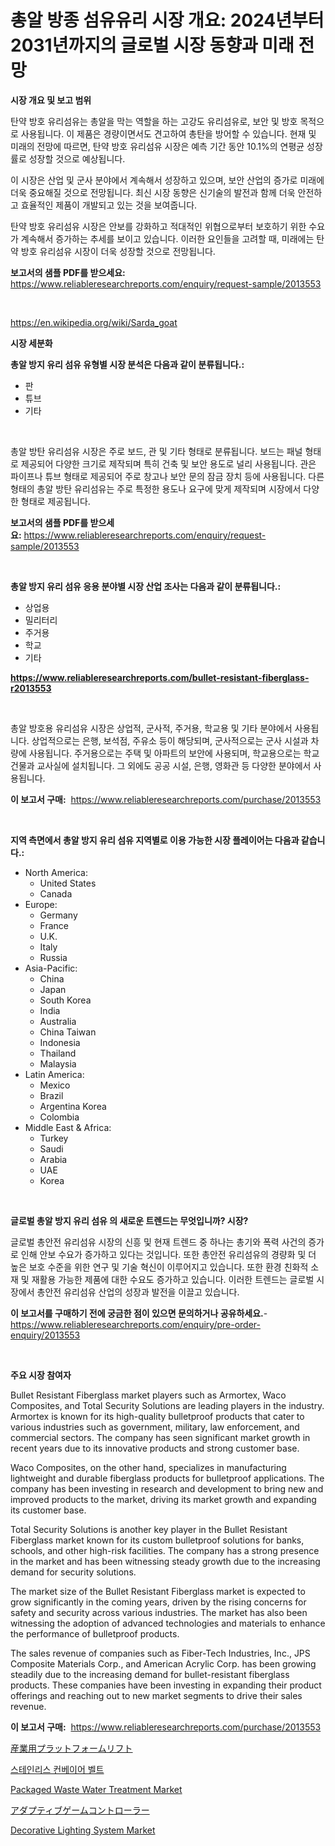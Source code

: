 <p><h1>총알 방종 섬유유리 시장 개요: 2024년부터 2031년까지의 글로벌 시장 동향과 미래 전망</h1></p><p><strong>시장 개요 및 보고 범위</strong></p>
<p><p>탄약 방호 유리섬유는 총알을 막는 역할을 하는 고강도 유리섬유로, 보안 및 방호 목적으로 사용됩니다. 이 제품은 경량이면서도 견고하여 총탄을 방어할 수 있습니다. 현재 및 미래의 전망에 따르면, 탄약 방호 유리섬유 시장은 예측 기간 동안 10.1%의 연평균 성장률로 성장할 것으로 예상됩니다. </p><p>이 시장은 산업 및 군사 분야에서 계속해서 성장하고 있으며, 보안 산업의 증가로 미래에 더욱 중요해질 것으로 전망됩니다. 최신 시장 동향은 신기술의 발전과 함께 더욱 안전하고 효율적인 제품이 개발되고 있는 것을 보여줍니다. </p><p>탄약 방호 유리섬유 시장은 안보를 강화하고 적대적인 위협으로부터 보호하기 위한 수요가 계속해서 증가하는 추세를 보이고 있습니다. 이러한 요인들을 고려할 때, 미래에는 탄약 방호 유리섬유 시장이 더욱 성장할 것으로 전망됩니다.</p></p>
<p><strong>보고서의 샘플 PDF를 받으세요:</strong> <a href="https://www.reliableresearchreports.com/enquiry/request-sample/2013553">https://www.reliableresearchreports.com/enquiry/request-sample/2013553</a></p>
<p>&nbsp;</p>
<p><a href="https://en.wikipedia.org/wiki/Sarda_goat">https://en.wikipedia.org/wiki/Sarda_goat</a></p>
<p><strong>시장 세분화</strong></p>
<p><strong>총알 방지 유리 섬유 유형별 시장 분석은 다음과 같이 분류됩니다.:</strong></p>
<p><ul><li>판</li><li>튜브</li><li>기타</li></ul></p>
<p>&nbsp;</p>
<p><p>총알 방탄 유리섬유 시장은 주로 보드, 관 및 기타 형태로 분류됩니다. 보드는 패널 형태로 제공되어 다양한 크기로 제작되며 특히 건축 및 보안 용도로 널리 사용됩니다. 관은 파이프나 튜브 형태로 제공되어 주로 창고나 보안 문의 잠금 장치 등에 사용됩니다. 다른 형태의 총알 방탄 유리섬유는 주로 특정한 용도나 요구에 맞게 제작되며 시장에서 다양한 형태로 제공됩니다.</p></p>
<p><strong>보고서의 샘플 PDF를 받으세요:</strong>&nbsp;<a href="https://www.reliableresearchreports.com/enquiry/request-sample/2013553">https://www.reliableresearchreports.com/enquiry/request-sample/2013553</a></p>
<p>&nbsp;</p>
<p><strong> 총알 방지 유리 섬유 응용 분야별 시장 산업 조사는 다음과 같이 분류됩니다.:</strong></p>
<p><ul><li>상업용</li><li>밀리터리</li><li>주거용</li><li>학교</li><li>기타</li></ul></p>
<p><strong><a href="https://www.reliableresearchreports.com/bullet-resistant-fiberglass-r2013553">https://www.reliableresearchreports.com/bullet-resistant-fiberglass-r2013553</a></strong></p>
<p>&nbsp;</p>
<p><p>총알 방호용 유리섬유 시장은 상업적, 군사적, 주거용, 학교용 및 기타 분야에서 사용됩니다. 상업적으로는 은행, 보석점, 주유소 등이 해당되며, 군사적으로는 군사 시설과 차량에 사용됩니다. 주거용으로는 주택 및 아파트의 보안에 사용되며, 학교용으로는 학교 건물과 교사실에 설치됩니다. 그 외에도 공공 시설, 은행, 영화관 등 다양한 분야에서 사용됩니다.</p></p>
<p><strong>이 보고서 구매:</strong>&nbsp; <a href="https://www.reliableresearchreports.com/purchase/2013553">https://www.reliableresearchreports.com/purchase/2013553</a></p>
<p>&nbsp;</p>
<p><strong>지역 측면에서 총알 방지 유리 섬유 지역별로 이용 가능한 시장 플레이어는 다음과 같습니다.:</strong></p>
<p><ul>
    <li>
        North America:
        <ul>
            <li>United States</li>
            <li>Canada</li>
        </ul>
    </li>
    <li>
        Europe:
        <ul>
            <li>Germany</li>
            <li>France</li>
            <li>U.K.</li>
            <li>Italy</li>
            <li>Russia</li>
        </ul>
    </li>
    <li>
        Asia-Pacific:
        <ul>
            <li>China</li>
            <li>Japan</li>
            <li>South Korea</li>
            <li>India</li>
            <li>Australia</li>
            <li>China Taiwan</li>
            <li>Indonesia</li>
            <li>Thailand</li>
            <li>Malaysia</li>
        </ul>
    </li>
    <li>
        Latin America:
        <ul>
            <li>Mexico</li>
            <li>Brazil</li>
            <li>Argentina Korea</li>
            <li>Colombia</li>
        </ul>
    </li>
    <li>
        Middle East & Africa:
        <ul>
            <li>Turkey</li>
            <li>Saudi</li>
            <li>Arabia</li>
            <li>UAE</li>
            <li>Korea</li>
        </ul>
    </li>
    </ul></p>
<p>&nbsp;</p>
<p><strong>글로벌 총알 방지 유리 섬유 의 새로운 트렌드는 무엇입니까? 시장?</strong></p>
<p><p>글로벌 총안전 유리섬유 시장의 신흥 및 현재 트렌드 중 하나는 총기와 폭력 사건의 증가로 인해 안보 수요가 증가하고 있다는 것입니다. 또한 총안전 유리섬유의 경량화 및 더 높은 보호 수준을 위한 연구 및 기술 혁신이 이루어지고 있습니다. 또한 환경 친화적 소재 및 재활용 가능한 제품에 대한 수요도 증가하고 있습니다. 이러한 트렌드는 글로벌 시장에서 총안전 유리섬유 산업의 성장과 발전을 이끌고 있습니다.</p></p>
<p><strong>이 보고서를 구매하기 전에 궁금한 점이 있으면 문의하거나 공유하세요.</strong>- <a href="https://www.reliableresearchreports.com/enquiry/pre-order-enquiry/2013553">https://www.reliableresearchreports.com/enquiry/pre-order-enquiry/2013553</a></p>
<p>&nbsp;</p>
<p><strong>주요 시장 참여자</strong></p>
<p><p>Bullet Resistant Fiberglass market players such as Armortex, Waco Composites, and Total Security Solutions are leading players in the industry. Armortex is known for its high-quality bulletproof products that cater to various industries such as government, military, law enforcement, and commercial sectors. The company has seen significant market growth in recent years due to its innovative products and strong customer base.</p><p>Waco Composites, on the other hand, specializes in manufacturing lightweight and durable fiberglass products for bulletproof applications. The company has been investing in research and development to bring new and improved products to the market, driving its market growth and expanding its customer base.</p><p>Total Security Solutions is another key player in the Bullet Resistant Fiberglass market known for its custom bulletproof solutions for banks, schools, and other high-risk facilities. The company has a strong presence in the market and has been witnessing steady growth due to the increasing demand for security solutions.</p><p>The market size of the Bullet Resistant Fiberglass market is expected to grow significantly in the coming years, driven by the rising concerns for safety and security across various industries. The market has also been witnessing the adoption of advanced technologies and materials to enhance the performance of bulletproof products.</p><p>The sales revenue of companies such as Fiber-Tech Industries, Inc., JPS Composite Materials Corp., and American Acrylic Corp. has been growing steadily due to the increasing demand for bullet-resistant fiberglass products. These companies have been investing in expanding their product offerings and reaching out to new market segments to drive their sales revenue.</p></p>
<p><strong>이 보고서 구매:</strong>&nbsp;&nbsp;<a href="https://www.reliableresearchreports.com/purchase/2013553">https://www.reliableresearchreports.com/purchase/2013553</a></p>
<p><p><a href="https://github.com/RandallRunte2023/Market-Research-Report-List-2/blob/main/732614542848.md">産業用プラットフォームリフト</a></p><p><a href="https://github.com/shampaakter36/Market-Research-Report-List-2/blob/main/993973154539.md">스테인리스 컨베이어 벨트</a></p><p><a href="https://www.linkedin.com/pulse/packaged-waste-water-treatment-market-analysis-report-global-lyxtf">Packaged Waste Water Treatment Market</a></p><p><a href="https://github.com/TerrellConn/Market-Research-Report-List-2/blob/main/371905142847.md">アダプティブゲームコントローラー</a></p><p><a href="https://github.com/IkeSchumm04/Market-Research-Report-List-1/blob/main/decorative-lighting-system-market.md">Decorative Lighting System Market</a></p></p>